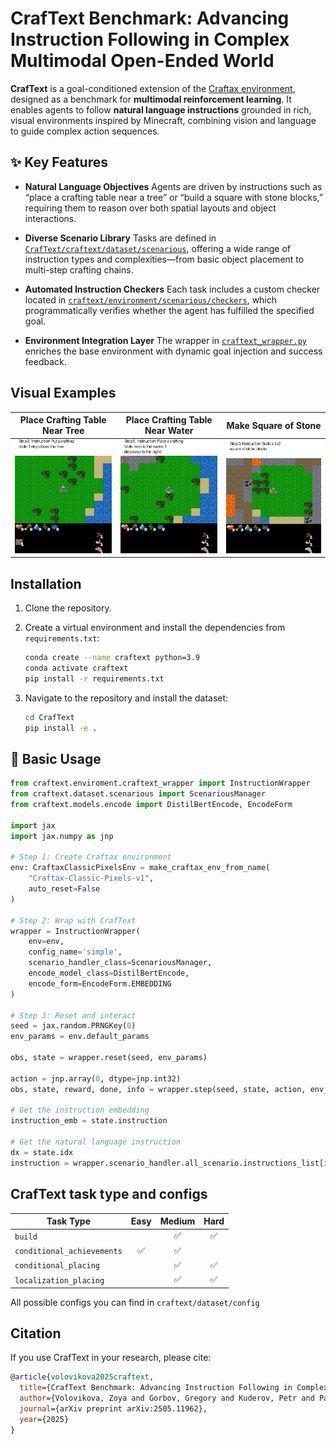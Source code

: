 
# CrafText Benchmark: Advancing Instruction Following in Complex Multimodal Open-Ended World

**CrafText** is a goal-conditioned extension of the [Craftax environment](https://github.com/MichaelTMatthews/Craftax), designed as a benchmark for **multimodal reinforcement learning**. It enables agents to follow **natural language instructions** grounded in rich, visual environments inspired by Minecraft, combining vision and language to guide complex action sequences.

## ✨ Key Features

* **Natural Language Objectives**
  Agents are driven by instructions such as “place a crafting table near a tree” or “build a square with stone blocks,” requiring them to reason over both spatial layouts and object interactions.

* **Diverse Scenario Library**
  Tasks are defined in [`CrafText/craftext/dataset/scenarious`](CrafText/craftext/dataset/scenarious), offering a wide range of instruction types and complexities—from basic object placement to multi-step crafting chains.

* **Automated Instruction Checkers**
  Each task includes a custom checker located in [`craftext/environment/scenarious/checkers`](CrafText/craftext/enviroment/scenarious/checkers), which programmatically verifies whether the agent has fulfilled the specified goal.

* **Environment Integration Layer**
  The wrapper in [`craftext_wrapper.py`](CrafText/craftext/enviroment/craftext_wrapper.py) enriches the base environment with dynamic goal injection and success feedback.

## Visual Examples

| Place Crafting Table Near Tree | Place Crafting Table Near Water  | Make Square of Stone       |
| ------------------------------ | -------------------------------- | -------------------------- |
| ![Tree](./imgs/tree_cropp.gif) | ![Water](./imgs/water_cropp.gif) | ![Stone](./imgs/stone.gif) |



## Installation

1. Clone the repository.
2. Create a virtual environment and install the dependencies from `requirements.txt`:

   ```bash
   conda create --name craftext python=3.9
   conda activate craftext
   pip install -r requirements.txt
   ```

3. Navigate to the repository and install the dataset:

   ```bash
   cd CrafText
   pip install -e .
   ```


## 🧪 Basic Usage


```python
from craftext.enviroment.craftext_wrapper import InstructionWrapper
from craftext.dataset.scenarious import ScenariousManager
from craftext.models.encode import DistilBertEncode, EncodeForm

import jax
import jax.numpy as jnp

# Step 1: Create Craftax environment
env: CraftaxClassicPixelsEnv = make_craftax_env_from_name(
    "Craftax-Classic-Pixels-v1", 
    auto_reset=False
)

# Step 2: Wrap with CrafText
wrapper = InstructionWrapper(
    env=env,
    config_name='simple',
    scenario_handler_class=ScenariousManager,
    encode_model_class=DistilBertEncode,
    encode_form=EncodeForm.EMBEDDING
)

# Step 3: Reset and interact
seed = jax.random.PRNGKey(0)
env_params = env.default_params

obs, state = wrapper.reset(seed, env_params)

action = jnp.array(0, dtype=jnp.int32)
obs, state, reward, done, info = wrapper.step(seed, state, action, env_params)

# Get the instruction embedding
instruction_emb = state.instruction

# Get the natural language instruction
dx = state.idx
instruction = wrapper.scenario_handler.all_scenario.instructions_list[idx]
```

## CrafText task type and configs 
| Task Type                                       | Easy | Medium | Hard |
| ----------------------------------------------- | :--: | :----: | :--: |
| `build`                                         |      |   ✅   |  ✅  |
| `conditional_achievements`                      |  ✅   |   ✅   |      |
| `conditional_placing`                           |      |   ✅   |  ✅  |
| `localization_placing`                          |      |   ✅   |  ✅  |

All possible configs you can find in `craftext/dataset/config`


## Citation

If you use CrafText in your research, please cite:

```bibtex
@article{volovikova2025craftext,
  title={CrafText Benchmark: Advancing Instruction Following in Complex Multimodal Open-Ended World},
  author={Volovikova, Zoya and Gorbov, Gregory and Kuderov, Petr and Panov, Aleksandr I and Skrynnik, Alexey},
  journal={arXiv preprint arXiv:2505.11962},
  year={2025}
}
